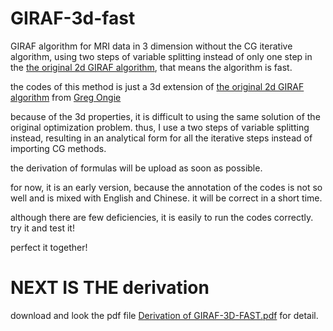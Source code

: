 # GIRAF-3d-fast
GIRAF algorithm for MRI data in 3 dimension without the CG iterative algorithm, using two steps of variable splitting instead of only one step in the [the original 2d GIRAF algorithm](https://github.com/cbig-iowa/giraf), that means the algorithm is fast.

the codes of this method is just a 3d extension of [the original 2d GIRAF algorithm](https://github.com/cbig-iowa/giraf) from [Greg Ongie](https://github.com/gregongie)

because of the 3d properties, it is difficult to using the same solution of the original optimization problem. thus, I use a two steps of variable splitting instead, resulting in an analytical form for all the iterative steps instead of importing CG methods.

the derivation of formulas will be upload as soon as possible.

for now, it is an early version, because the annotation of the codes is not so well and is mixed with English and Chinese. it will be correct in a short time.

although there are few deficiencies, it is easily to run the codes correctly. try it and test it!

perfect it together!

# NEXT IS THE derivation
download and look the pdf file [Derivation of GIRAF-3D-FAST.pdf](https://github.com/yhao-z/GIRAF-3d-fast/blob/main/Derivation%20of%20GIRAF-3D-FAST.pdf) for detail.
